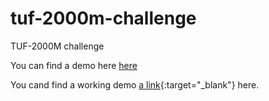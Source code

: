 # tuf-2000m-challenge
TUF-2000M challenge

You can find a demo here <a href="http://tuf-2000mchallenge20170626034832.azurewebsites.net/" target="_blank">here</a>

You cand find a working demo [a link](http://tuf-2000mchallenge20170626034832.azurewebsites.net/){:target="_blank"} here.
